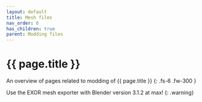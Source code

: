```yaml
---
layout: default
title: Mesh files
nav_order: 6
has_children: true
parent: Modding files
---
```


# {{ page.title }}


An overview of pages related to modding of {{ page.title }}
{: .fs-6 .fw-300 }

Use the EXOR mesh exporter with Blender version 3.1.2 at max! 
{: .warning}
